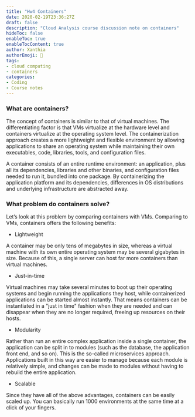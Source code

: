 ```yaml
---
title: "Hw4 Containers"
date: 2020-02-19T23:36:27Z
draft: false
description: "Cloud Analysis course discussion note on containers"
hideToc: false
enableToc: true
enableTocContent: true
author: Xanthia
authorEmoji: 🐹
tags:
- cloud computing
- containers
categories:
- Coding
- Course notes
---
```


### What are containers?

The concept of containers is similar to that of virtual machines. The differentiating factor is that VMs virtualize at the hardware level and containers virtualize at the operating system level. The containerization approach creates a more lightweight and flexible environment by allowing applications to share an operating system while maintaining their own executables, code, libraries, tools, and configuration files. 

A container consists of an entire runtime environment: an application, plus all its dependencies, libraries and other binaries, and configuration files needed to run it, bundled into one package. By containerizing the application platform and its dependencies, differences in OS distributions and underlying infrastructure are abstracted away.

### What problem do containers solve?

Let’s look at this problem by comparing containers with VMs. Comparing to VMs, containers offers the following benefits:
- Lightweight

A container may be only tens of megabytes in size, whereas a virtual machine with its own entire operating system may be several gigabytes in size. Because of this, a single server can host far more containers than virtual machines.
- Just-in-time

Virtual machines may take several minutes to boot up their operating systems and begin running the applications they host, while containerized applications can be started almost instantly. That means containers can be instantiated in a "just in time" fashion when they are needed and can disappear when they are no longer required, freeing up resources on their hosts.
- Modularity

Rather than run an entire complex application inside a single container, the application can be split in to modules (such as the database, the application front end, and so on). This is the so-called microservices approach.  Applications built in this way are easier to manage because each module is relatively simple, and changes can be made to modules without having to rebuild the entire application.
- Scalable

Since they have all of the above advantages, containers can be easily scaled up. You can basically run 1000 environments at the same time at a click of your fingers.
